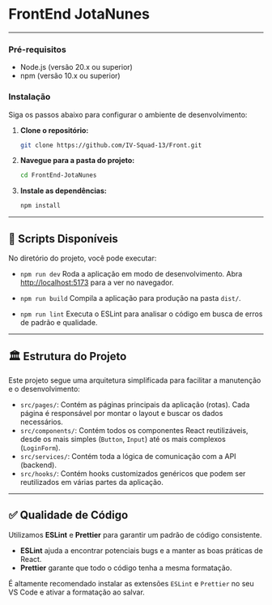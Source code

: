 # FrontEnd JotaNunes

---

### Pré-requisitos

- Node.js (versão 20.x ou superior)
- npm (versão 10.x ou superior)

### Instalação

Siga os passos abaixo para configurar o ambiente de desenvolvimento:

1.  **Clone o repositório:**
    ```sh
    git clone https://github.com/IV-Squad-13/Front.git
    ```
2.  **Navegue para a pasta do projeto:**
    ```sh
    cd FrontEnd-JotaNunes
    ```
3.  **Instale as dependências:**
    ```sh
    npm install
    ```

---

## 📜 Scripts Disponíveis

No diretório do projeto, você pode executar:

-   `npm run dev`
    Roda a aplicação em modo de desenvolvimento. Abra [http://localhost:5173](http://localhost:5173) para a ver no navegador.

-   `npm run build`
    Compila a aplicação para produção na pasta `dist/`.

-   `npm run lint`
    Executa o ESLint para analisar o código em busca de erros de padrão e qualidade.

---

## 🏛️ Estrutura do Projeto

Este projeto segue uma arquitetura simplificada para facilitar a manutenção e o desenvolvimento:

-   `src/pages/`: Contém as páginas principais da aplicação (rotas). Cada página é responsável por montar o layout e buscar os dados necessários.
-   `src/components/`: Contém todos os componentes React reutilizáveis, desde os mais simples (`Button`, `Input`) até os mais complexos (`LoginForm`).
-   `src/services/`: Contém toda a lógica de comunicação com a API (backend).
-   `src/hooks/`: Contém hooks customizados genéricos que podem ser reutilizados em várias partes da aplicação.

---

## ✅ Qualidade de Código

Utilizamos **ESLint** e **Prettier** para garantir um padrão de código consistente.

-   **ESLint** ajuda a encontrar potenciais bugs e a manter as boas práticas de React.
-   **Prettier** garante que todo o código tenha a mesma formatação.

É altamente recomendado instalar as extensões `ESLint` e `Prettier` no seu VS Code e ativar a formatação ao salvar.